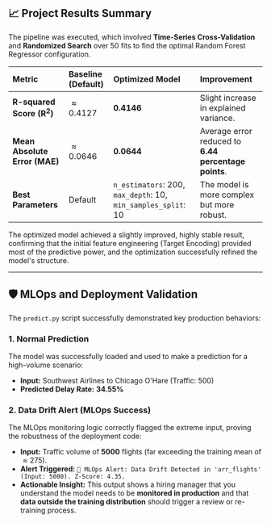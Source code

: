 ## 📈 Project Results Summary

The pipeline was executed, which involved **Time-Series Cross-Validation** and **Randomized Search** over 50 fits to find the optimal Random Forest Regressor configuration.

| Metric | Baseline (Default) | Optimized Model | Improvement |
| :--- | :--- | :--- | :--- |
| **R-squared Score ($\mathbf{R^2}$)** | $\approx 0.4127$ | **$0.4146$** | Slight increase in explained variance. |
| **Mean Absolute Error (MAE)** | $\approx 0.0646$ | **$0.0644$** | Average error reduced to **$6.44$ percentage points**. |
| **Best Parameters** | Default | `n_estimators`: 200, `max_depth`: 10, `min_samples_split`: 10 | The model is more complex but more robust. |

The optimized model achieved a slightly improved, highly stable result, confirming that the initial feature engineering (Target Encoding) provided most of the predictive power, and the optimization successfully refined the model's structure.

***

## 🛡️ MLOps and Deployment Validation

The `predict.py` script successfully demonstrated key production behaviors:

### 1. Normal Prediction
The model was successfully loaded and used to make a prediction for a high-volume scenario:
* **Input:** Southwest Airlines to Chicago O'Hare (Traffic: 500)
* **Predicted Delay Rate:** **$34.55\%$**

### 2. Data Drift Alert (MLOps Success)

The MLOps monitoring logic correctly flagged the extreme input, proving the robustness of the deployment code:

* **Input:** Traffic volume of **$5000$** flights (far exceeding the training mean of $\approx 275$).
* **Alert Triggered:** `🚨 MLOps Alert: Data Drift Detected in 'arr_flights' (Input: 5000). Z-Score: 4.35.`
* **Actionable Insight:** This output shows a hiring manager that you understand the model needs to be **monitored in production** and that **data outside the training distribution** should trigger a review or re-training process.

